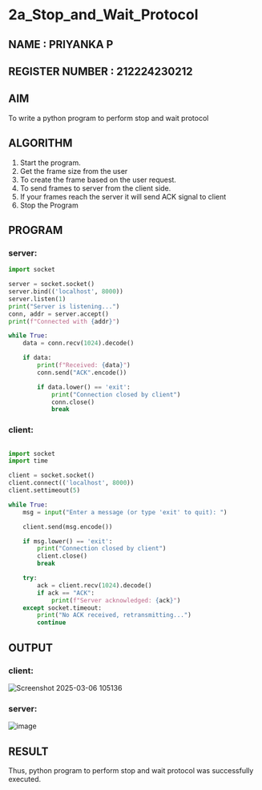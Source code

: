 # 2a_Stop_and_Wait_Protocol
##  NAME : PRIYANKA P
## REGISTER NUMBER : 212224230212
## AIM 
To write a python program to perform stop and wait protocol
## ALGORITHM
1. Start the program.
2. Get the frame size from the user
3. To create the frame based on the user request.
4. To send frames to server from the client side.
5. If your frames reach the server it will send ACK signal to client
6. Stop the Program
## PROGRAM
### server:
```python
import socket

server = socket.socket()
server.bind(('localhost', 8000))
server.listen(1)
print("Server is listening...")
conn, addr = server.accept()
print(f"Connected with {addr}")

while True:
    data = conn.recv(1024).decode()

    if data:
        print(f"Received: {data}")
        conn.send("ACK".encode())

        if data.lower() == 'exit':  
            print("Connection closed by client")
            conn.close()
            break

```

### client:
```python

import socket
import time

client = socket.socket()
client.connect(('localhost', 8000))
client.settimeout(5)  

while True:
    msg = input("Enter a message (or type 'exit' to quit): ")

    client.send(msg.encode())  

    if msg.lower() == 'exit':  
        print("Connection closed by client")
        client.close()
        break

    try:
        ack = client.recv(1024).decode()
        if ack == "ACK":
            print(f"Server acknowledged: {ack}")
    except socket.timeout:
        print("No ACK received, retransmitting...")
        continue  

```
## OUTPUT
### client:
![Screenshot 2025-03-06 105136](https://github.com/user-attachments/assets/d70a198f-5602-426b-988e-7a3875cb0c71)
### server:
![image](https://github.com/user-attachments/assets/399f1c4b-2435-4f4d-a8f8-b37da531f52d)
## RESULT
Thus, python program to perform stop and wait protocol was successfully executed.
